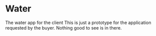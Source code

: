# Water
The water app for the client
This is just a prototype for the application requested by the buyer.
Nothing good to see is in there.
